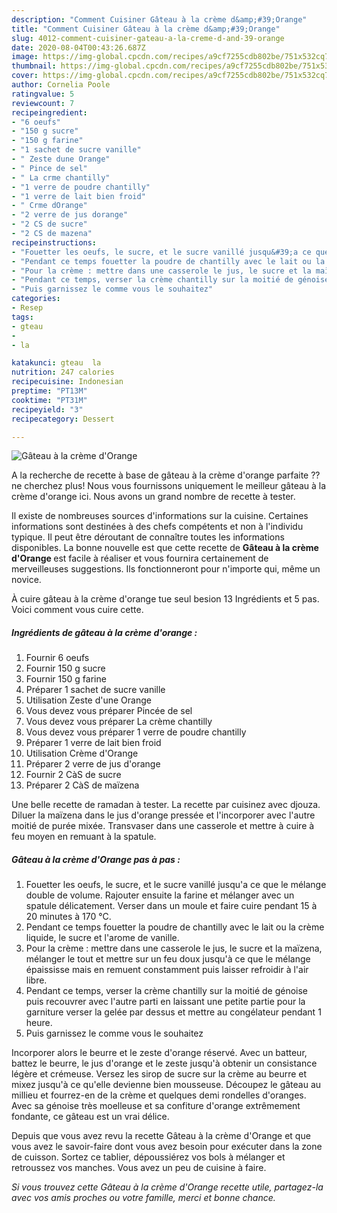 ```yaml
---
description: "Comment Cuisiner Gâteau à la crème d&amp;#39;Orange"
title: "Comment Cuisiner Gâteau à la crème d&amp;#39;Orange"
slug: 4012-comment-cuisiner-gateau-a-la-creme-d-and-39-orange
date: 2020-08-04T00:43:26.687Z
image: https://img-global.cpcdn.com/recipes/a9cf7255cdb802be/751x532cq70/gateau-a-la-creme-dorange-photo-principale-de-la-recette.jpg
thumbnail: https://img-global.cpcdn.com/recipes/a9cf7255cdb802be/751x532cq70/gateau-a-la-creme-dorange-photo-principale-de-la-recette.jpg
cover: https://img-global.cpcdn.com/recipes/a9cf7255cdb802be/751x532cq70/gateau-a-la-creme-dorange-photo-principale-de-la-recette.jpg
author: Cornelia Poole
ratingvalue: 5
reviewcount: 7
recipeingredient:
- "6 oeufs"
- "150 g sucre"
- "150 g farine"
- "1 sachet de sucre vanille"
- " Zeste dune Orange"
- " Pince de sel"
- " La crme chantilly"
- "1 verre de poudre chantilly"
- "1 verre de lait bien froid"
- " Crme dOrange"
- "2 verre de jus dorange"
- "2 CS de sucre"
- "2 CS de mazena"
recipeinstructions:
- "Fouetter les oeufs, le sucre, et le sucre vanillé jusqu&#39;a ce que le mélange double de volume. Rajouter ensuite la farine et mélanger avec un spatule délicatement. Verser dans un moule et faire cuire pendant 15 à 20 minutes à 170 °C."
- "Pendant ce temps fouetter la poudre de chantilly avec le lait ou la crème liquide, le sucre et l&#39;arome de vanille."
- "Pour la crème : mettre dans une casserole le jus, le sucre et la maïzena, mélanger le tout et mettre sur un feu doux jusqu&#39;à ce que le mélange épaississe mais en remuent constamment puis laisser refroidir à l&#39;air libre."
- "Pendant ce temps, verser la crème chantilly sur la moitié de génoise puis recouvrer avec l&#39;autre parti en laissant une petite partie pour la garniture verser la gelée par dessus et mettre au congélateur pendant 1 heure."
- "Puis garnissez le comme vous le souhaitez"
categories:
- Resep
tags:
- gteau
- 
- la

katakunci: gteau  la 
nutrition: 247 calories
recipecuisine: Indonesian
preptime: "PT13M"
cooktime: "PT31M"
recipeyield: "3"
recipecategory: Dessert

---
```



![Gâteau à la crème d&#39;Orange](https://img-global.cpcdn.com/recipes/a9cf7255cdb802be/751x532cq70/gateau-a-la-creme-dorange-photo-principale-de-la-recette.jpg)

A la recherche de recette à base de gâteau à la crème d&#39;orange parfaite ?? ne cherchez plus! Nous vous fournissons uniquement le meilleur gâteau à la crème d&#39;orange ici. Nous avons un grand nombre de recette à tester.

Il existe de nombreuses sources d'informations sur la cuisine. Certaines informations sont destinées à des chefs compétents et non à l'individu typique. Il peut être déroutant de connaître toutes les informations disponibles. La bonne nouvelle est que cette recette de <strong> Gâteau à la crème d&#39;Orange </strong> est facile à réaliser et vous fournira certainement de merveilleuses suggestions. Ils fonctionneront pour n'importe qui, même un novice.

<!--inarticleads1-->

À cuire gâteau à la crème d&#39;orange tue seul besion 13 Ingrédients et 5 pas. Voici comment vous cuire cette.

##### Ingrédients de gâteau à la crème d&#39;orange :

1. Fournir 6 oeufs
1. Fournir 150 g sucre
1. Fournir 150 g farine
1. Préparer 1 sachet de sucre vanille
1. Utilisation  Zeste d&#39;une Orange
1. Vous devez vous préparer  Pincée de sel
1. Vous devez vous préparer  La crème chantilly
1. Vous devez vous préparer 1 verre de poudre chantilly
1. Préparer 1 verre de lait bien froid
1. Utilisation  Crème d&#39;Orange
1. Préparer 2 verre de jus d&#39;orange
1. Fournir 2 CàS de sucre
1. Préparer 2 CàS de maïzena


Une belle recette de ramadan à tester. La recette par cuisinez avec djouza. Diluer la maïzena dans le jus d&#39;orange pressée et l&#39;incorporer avec l&#39;autre moitié de purée mixée. Transvaser dans une casserole et mettre à cuire à feu moyen en remuant à la spatule. 

<!--inarticleads2-->

##### Gâteau à la crème d&#39;Orange pas à pas :

1. Fouetter les oeufs, le sucre, et le sucre vanillé jusqu&#39;a ce que le mélange double de volume. Rajouter ensuite la farine et mélanger avec un spatule délicatement. Verser dans un moule et faire cuire pendant 15 à 20 minutes à 170 °C.
1. Pendant ce temps fouetter la poudre de chantilly avec le lait ou la crème liquide, le sucre et l&#39;arome de vanille.
1. Pour la crème : mettre dans une casserole le jus, le sucre et la maïzena, mélanger le tout et mettre sur un feu doux jusqu&#39;à ce que le mélange épaississe mais en remuent constamment puis laisser refroidir à l&#39;air libre.
1. Pendant ce temps, verser la crème chantilly sur la moitié de génoise puis recouvrer avec l&#39;autre parti en laissant une petite partie pour la garniture verser la gelée par dessus et mettre au congélateur pendant 1 heure.
1. Puis garnissez le comme vous le souhaitez


Incorporer alors le beurre et le zeste d&#39;orange réservé. Avec un batteur, battez le beurre, le jus d&#39;orange et le zeste jusqu&#39;à obtenir un consistance légère et crémeuse. Versez les sirop de sucre sur la crème au beurre et mixez jusqu&#39;à ce qu&#39;elle devienne bien mousseuse. Découpez le gâteau au millieu et fourrez-en de la crème et quelques demi rondelles d&#39;oranges. Avec sa génoise très moelleuse et sa confiture d&#39;orange extrêmement fondante, ce gâteau est un vrai délice. 

<!--inarticleads1-->

<p>
Depuis que vous avez revu la recette Gâteau à la crème d&#39;Orange et que vous avez le savoir-faire dont vous avez besoin pour exécuter dans la zone de cuisson. Sortez ce tablier, dépoussiérez vos bols à mélanger et retroussez vos manches. Vous avez un peu de cuisine à faire.
</p>

<p>
<i>Si vous trouvez cette Gâteau à la crème d&#39;Orange recette utile, partagez-la avec vos amis proches ou votre famille, merci et bonne chance.</i>
</p>
